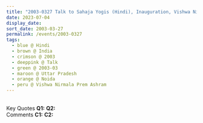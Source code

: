 ```yaml
---
title: "2003-0327 Talk to Sahaja Yogis (Hindi), Inauguration, Vishwa Nirmala Prem Āśhram, Plot No. 9, Institutional Area, Greater Noida, Uttar Pradesh, India"
date: 2023-07-04
display_date: 
sort_date: 2003-03-27
permalink: /events/2003-0327
tags:
  - blue @ Hindi
  - brown @ India
  - crimson @ 2003
  - deeppink @ Talk
  - green @ 2003-03
  - maroon @ Uttar Pradesh
  - orange @ Noida
  - peru @ Vishwa Nirmala Prem Ashram
---
```


<br>

<wave-list>
  <list-title color="DarkSeaGreen" width="55">Key Quotes</list-title>
  <list-item color="BlanchedAlmond" width="280"><b>Q1:</b> <i></i></list-item>
  <list-item color="Lavender" width="280"><b>Q2:</b> <i></i></list-item>
</wave-list>

<br>

<wave-list>
  <list-title color="DarkSeaGreen" width="55">Comments</list-title>
  <list-item color="BlanchedAlmond" width="280"><b>C1:</b> <i></i></list-item>
  <list-item color="Lavender" width="280"><b>C2:</b> <i></i></list-item>
</wave-list>
